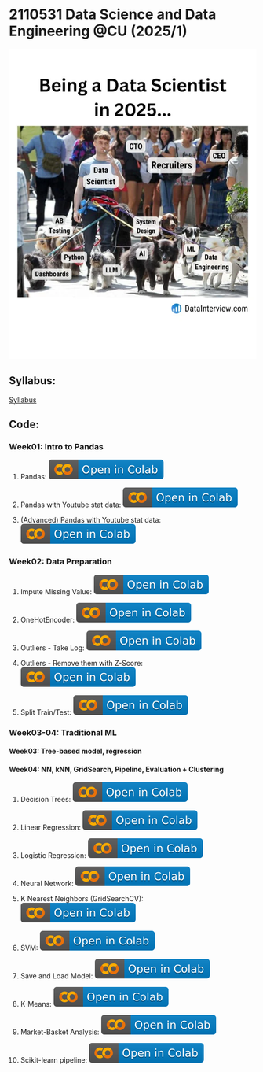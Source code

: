 # 2110531 Data Science and Data Engineering @CU (2025/1)

![alt text](https://github.com/pvateekul/2110531_DSDE_2025s1/blob/main/image/meme.jpeg?raw=true)

## Syllabus:

[Syllabus](slide/Syllabus_2110531_DSDE_2025s1.pdf)

## Code:

### Week01: Intro to Pandas

1. Pandas: [![Open In Colab](https://github.com/pvateekul/2110531_DSDE_2025s1/blob/main/image/colab-badge.svg?raw=true)](https://colab.research.google.com/github/pvateekul/2110531_DSDE_2025s1/blob/main/code/Week01_Intro_Pandas/1_Pandas.ipynb)

2. Pandas with Youtube stat data: [![Open In Colab](https://github.com/pvateekul/2110531_DSDE_2025s1/blob/main/image/colab-badge.svg?raw=true)](<https://colab.research.google.com/github/pvateekul/2110531_DSDE_2025s1/blob/main/code/Week01_Intro_Pandas/2_Pandas_%28Dataset_Trending_YouTube_Video_Statistics%29.ipynb>)

3. (Advanced) Pandas with Youtube stat data: [![Open In Colab](https://github.com/pvateekul/2110531_DSDE_2025s1/blob/main/image/colab-badge.svg?raw=true)](<https://colab.research.google.com/github/pvateekul/2110531_DSDE_2025s1/blob/main/code/Week01_Intro_Pandas/3_Advanced_Pandas_%28Dataset_Trending_YouTube_Video_Statistics%29.ipynb>)

### Week02: Data Preparation

1. Impute Missing Value: [![Open In Colab](https://raw.githubusercontent.com/pvateekul/2110531_DSDE_2025s1/main/image/colab-badge.svg)](https://colab.research.google.com/github/pvateekul/2110531_DSDE_2025s1/blob/main/code/Week02_DataPrep/Lab2_ImputeMissingValue_Pipeline.ipynb)


2. OneHotEncoder: [![Open In Colab](https://raw.githubusercontent.com/pvateekul/2110531_DSDE_2025s1/main/image/colab-badge.svg)](https://colab.research.google.com/github/pvateekul/2110531_DSDE_2025s1/blob/main/code/Week02_DataPrep/Lab1_LoansDataSet.ipynb)

3. Outliers - Take Log: [![Open In Colab](https://raw.githubusercontent.com/pvateekul/2110531_DSDE_2025s1/main/image/colab-badge.svg)](https://colab.research.google.com/github/pvateekul/2110531_DSDE_2025s1/blob/main/code/Week02_DataPrep/Lab4_Outliers_Titanic_Pipeline.ipynb)

4. Outliers - Remove them with Z-Score: [![Open In Colab](https://raw.githubusercontent.com/pvateekul/2110531_DSDE_2025s1/main/image/colab-badge.svg)](https://colab.research.google.com/github/pvateekul/2110531_DSDE_2025s1/blob/main/code/Week02_DataPrep/Lab5_Outliers_Diabetes_(optional).ipynb)

5. Split Train/Test: [![Open In Colab](https://raw.githubusercontent.com/pvateekul/2110531_DSDE_2025s1/main/image/colab-badge.svg)](https://colab.research.google.com/github/pvateekul/2110531_DSDE_2025s1/blob/main/code/Week02_DataPrep/Lab3_SplitTrainTest.ipynb)



### Week03-04: Traditional ML
#### Week03: Tree-based model, regression
#### Week04: NN, kNN, GridSearch, Pipeline, Evaluation + Clustering

1. Decision Trees: [![Open In Colab](https://raw.githubusercontent.com/pvateekul/2110531_DSDE_2025s1/main/image/colab-badge.svg)](https://colab.research.google.com/github/pvateekul/2110531_DSDE_2025s1/blob/main/code/Week03_ML/1_Decision_Trees_Random_Forests_v3.ipynb)

2. Linear Regression: [![Open In Colab](https://raw.githubusercontent.com/pvateekul/2110531_DSDE_2025s1/main/image/colab-badge.svg)](https://colab.research.google.com/github/pvateekul/2110531_DSDE_2025s1/blob/main/code/Week03_ML/2_Linear_Regression_v2.ipynb)

3. Logistic Regression: [![Open In Colab](https://raw.githubusercontent.com/pvateekul/2110531_DSDE_2025s1/main/image/colab-badge.svg)](https://colab.research.google.com/github/pvateekul/2110531_DSDE_2025s1/blob/main/code/Week03_ML/3_Logistic_Regression_v2.ipynb)

4. Neural Network: [![Open In Colab](https://raw.githubusercontent.com/pvateekul/2110531_DSDE_2025s1/main/image/colab-badge.svg)](https://colab.research.google.com/github/pvateekul/2110531_DSDE_2025s1/blob/main/code/Week03_ML/4_Neural_Network_v3.ipynb)

5. K Nearest Neighbors (GridSearchCV): [![Open In Colab](https://raw.githubusercontent.com/pvateekul/2110531_DSDE_2025s1/main/image/colab-badge.svg)](https://colab.research.google.com/github/pvateekul/2110531_DSDE_2025s1/blob/main/code/Week03_ML/5_K_Nearest_Neighbors_v2_update_09012025.ipynb)

6. SVM: [![Open In Colab](https://raw.githubusercontent.com/pvateekul/2110531_DSDE_2025s1/main/image/colab-badge.svg)](https://colab.research.google.com/github/pvateekul/2110531_DSDE_2025s1/blob/main/code/Week03_ML/6_Support_Vector_Machine_v2.ipynb)

7. Save and Load Model: [![Open In Colab](https://raw.githubusercontent.com/pvateekul/2110531_DSDE_2025s1/main/image/colab-badge.svg)](https://colab.research.google.com/github/pvateekul/2110531_DSDE_2025s1/blob/main/code/Week03_ML/7_Save_Load_Model_v2.ipynb)

8. K-Means: [![Open In Colab](https://raw.githubusercontent.com/pvateekul/2110531_DSDE_2025s1/main/image/colab-badge.svg)](https://colab.research.google.com/github/pvateekul/2110531_DSDE_2025s1/blob/main/code/Week03_ML/8_K_Means_Clustering_v2.ipynb)

9. Market-Basket Analysis: [![Open In Colab](https://raw.githubusercontent.com/pvateekul/2110531_DSDE_2025s1/main/image/colab-badge.svg)](https://colab.research.google.com/github/pvateekul/2110531_DSDE_2025s1/blob/main/code/Week03_ML/9_Market_Basket_Intro_v2.ipynb)

10. Scikit-learn pipeline: [![Open In Colab](https://raw.githubusercontent.com/pvateekul/2110531_DSDE_2025s1/main/image/colab-badge.svg)](https://colab.research.google.com/github/pvateekul/2110531_DSDE_2025s1/blob/main/code/Week03_ML/10_Scikit_learn_Pipeline.ipynb)
